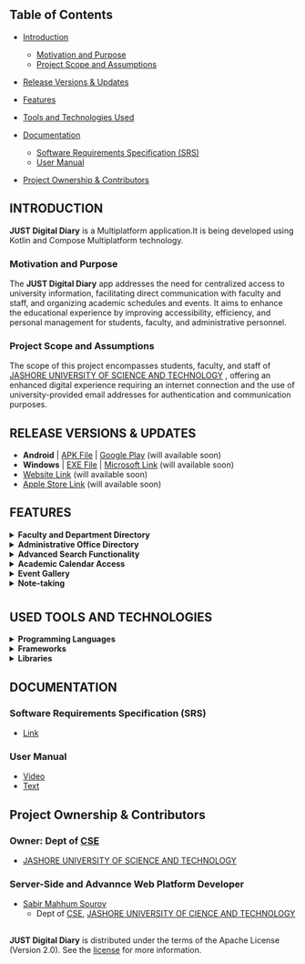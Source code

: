 
<!--
The order of the content is important.
After Feature the User Manual is placed.
Put less important thing(for user) at the end.

The abbreviation SRS might not be immediately clear to all readers. Consider renaming this to Software Requirements Specification (SRS) for clarity

- Use capital letter among all the heading
- No dot(.) on bullet points text


-->
## Table of Contents

- [Introduction](#introduction)
  - [Motivation and Purpose](#motivation-and-purpose)
  - [Project Scope and Assumptions](#project-scope-and-assumptions)
  
- [Release Versions & Updates]()

- [Features](#features)

- [Tools and Technologies Used](#used-tools-and-technologies)

- [Documentation](#documentation)
  - [Software Requirements Specification (SRS)](#software-requirements-specification-srs)
  - [User Manual](#user-manual)

- [Project Ownership & Contributors](#project-ownership--contributors)


<!--
Section: Introduction 
this section should contain:
What the project does.
why the project is unique.
Why KMP and CMP is used(Technical Description)
Project Scope Clarity:
-explain how this information benefits the user or stakeholders would strengthen this section.

-->
## INTRODUCTION

<!---
Briefly describe what the problem it solve 
-->
<p align=" justify" >

 **JUST Digital Diary**   is a  Multiplatform application.It is being developed using Kotlin and Compose Multiplatform technology.
 
</p>

### Motivation and Purpose
<p align=" justify" >
  
The **JUST Digital Diary** app addresses the need for centralized access to university information, facilitating direct communication with faculty and staff, and organizing academic schedules and events. It aims to enhance the educational experience by improving accessibility, efficiency, and personal management for students, faculty, and administrative personnel.

</p>

### Project Scope and Assumptions

<p align="justify">

The scope of this project encompasses   students, faculty, and staff of  [JASHORE UNIVERSITY OF SCIENCE AND TECHNOLOGY](https://just.edu.bd/) , offering an enhanced digital experience requiring an internet connection and the use of university-provided email addresses for authentication and communication purposes.
</p>

<!-- Sections Release Version -->

## RELEASE VERSIONS &  UPDATES

- **Android** | [APK File]() | [Google Play](https://develop) (will available soon)
- **Windows** | [EXE File]() | [Microsoft Link](https://develop) (will available soon)
- [Website Link](https://develop) (will available soon)
- [Apple Store Link](https://develop) (will available soon)






<!-- Feature Section Starts-->
## FEATURES 

<details>
  <summary><strong>Faculty and Department Directory</strong></summary>

-  Displays list of faculties along with their respective departments. Users can access departmental information and directly contact employees via phone, messaging, or email

</details>
<details>
  <summary><strong>Administrative Office Directory </strong></summary>

- Displays a list of administrative and sub-offices along with their details, employee listings, and direct communication options (call, message, email)

</details>


<details>
  <summary><strong>Advanced Search Functionality</strong></summary>

- Enables users to search for departments, employees, or any relevant information by name, phone number, or text for quick access to contact options

</details>


<details>
  <summary><strong>Academic Calendar Access</strong></summary>

  - Offers a downloadable academic calendar and an integrated live academic calendar displaying holidays with explanations for each

</details>


<details>
  <summary><strong>Event Gallery</strong></summary>

  - Features a gallery of past and recent events, including names and images, to highlight university activities

</details>


<details>
  <summary><strong>Note-taking </strong></summary>

  - Allows users to take notes and save them within the app for easy reference and organization
  
</details>



#   <!-- Empty heading for new horizontal line -->

<!-- New section -->
<!-- Section : Tools and Technologies-->

## USED TOOLS AND TECHNOLOGIES 

<details> <summary><strong>Programming Languages</strong></summary>

- [**Kotlin**](https://kotlinlang.org/)
    - Used for development 
    - For Gradle build scripts

</details>

<details> <summary><strong>Frameworks</strong></summary>

- [**Android SDK**](https://www.android.com/)
    - Used to build native Android applications

- [**Jetpack Compose**](https://developer.android.com/jetpack/compose)
    - To  access to Android-specific UI components, including Google Maps, permissions handling, and media picker

- [**Compose Multiplatform**](https://www.jetbrains.com/lp/compose-multiplatform/)
    - To developer common UI  that can be shared across multiple platforms

- [**Kotlin Multiplatform**](https://kotlinlang.org/docs/multiplatform.html)
    - To sharing of business logic across different platforms


</details>

<details> <summary><strong>Libraries</strong></summary>

- [**Accompanist**](https://github.com/google/accompanist)
    - Handles permissions management, including location access and notification permissions
- [**Navigation component**](https://developer.android.com/jetpack/compose/navigation)
    - Manages navigation within   the Android platform.
- [**Ktor Client** and **OKHttp**](https://ktor.io/docs/getting-started-ktor-client.html)
    - Integrated for communication to server via REST APIs
- [**Material 3 Design system**](https://m3.material.io/)
    - Utilized for predefined UI components and custom theming

</details> </details>





<!-- New section -->
<!-- Section :DOCUMENTATION -->
## DOCUMENTATION

 ### Software Requirements Specification (SRS)
- [Link](https://)
### User Manual
 - [Video](https://ktor.io/)
 - [Text](documentation)

</details>
<!-- New section -->
<!-- Ending section-->

## Project Ownership & Contributors
### Owner:  Dept of [CSE]() 
  - [JASHORE UNIVERSITY OF SCIENCE AND TECHNOLOGY](https://just.edu.bd/)

### Server-Side and  Advannce Web Platform Developer
- [Sabir Mahhum Sourov]()
  - Dept of [CSE](), [JASHORE UNIVERSITY OF CIENCE AND TECHNOLOGY](https://just.edu.bd/)



##
**JUST Digital Diary** is distributed under the terms of the Apache License (Version 2.0). See the [license](LICENSE) for more information.
